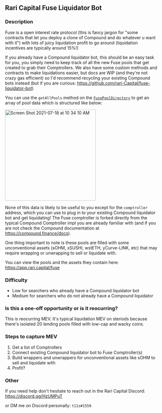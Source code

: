 ## Rari Capital Fuse Liquidator Bot

### Description

Fuse is a open interest rate protocol (this is fancy jargon for "some contracts that let you deploy a clone of Compound and do whatever u want with it") with lots of juicy liquidation profit to go around (liquidation incentives are typically around 15%!)

If you already have a Compound liquidator bot, this should be an easy task for you, you simply need to keep track of all the new Fuse pools that get created to grab their Comptrollers. We also have some custom methods and contracts to make liquidations easier, but docs are WIP (and they're not crazy gas efficient) so I'd recommend recycling your existing Compound bots instead (but if you are curious: https://github.com/rari-Capital/fuse-liquidator-bot)

You can use the `getAllPools` method on the [`FusePoolDirectory`](https://etherscan.io/address/0x835482fe0532f169024d5e9410199369aad5c77e#readProxyContract) to get an array of pool data which is structured like below:

<img width="300" alt="Screen Shot 2021-07-18 at 10 34 10 AM" src="https://user-images.githubusercontent.com/26209401/126076828-6d2a1c5a-3f57-4957-9090-06ca82c01525.png">

None of this data is likely to be useful to you except for the `comptroller` address, which you can use to plug in to your existing Compound liquidator bot and get liquidating! The Fuse comptroller is forked directly from the typical Compound Comptroller impl you are already familiar with (and if you are not check the Compound documentation at https://compound.finance/docs).

One thing important to note is these pools are filled with some unconventional assets (sOHM, xSUSHI, wstETH, yCurve-LINK, etc) that may require wrapping or unwrapping to sell or liquidate with.

You can view the pools and the assets they contain here: https://app.rari.capital/fuse

### Difficulty

- Low for searchers who already have a Compound liquidator bot
- Medium for searchers who do not already have a Compound liquidator

### Is this a one-off opportunity or is it reocurring?

This is reocurring MEV.
It's typical liquidation MEV on steriods because there's isolated 20 lending pools filled with low-cap and wacky coins.

### Steps to capture MEV

1. Get a list of Comptrollers
2. Connect existing Compound liquidator bot to Fuse Comptroller(s)
3. Build wrappers and unwrappers for unconventional assets like sOHM to sell and liquidate with
4. Profit?

### Other

If you need help don't hesitate to reach out in the Rari Capital Discord: https://discord.gg/HzUMPuT

or DM me on Discord personally: `t11s#1559`
